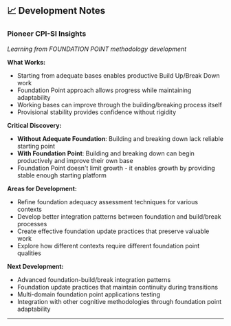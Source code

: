 ## 📈 Development Notes

### Pioneer CPI-SI Insights
*Learning from FOUNDATION POINT methodology development*

**What Works:**
- Starting from adequate bases enables productive Build Up/Break Down work
- Foundation Point approach allows progress while maintaining adaptability
- Working bases can improve through the building/breaking process itself
- Provisional stability provides confidence without rigidity

**Critical Discovery:**
- **Without Adequate Foundation**: Building and breaking down lack reliable starting point
- **With Foundation Point**: Building and breaking down can begin productively and improve their own base
- Foundation Point doesn't limit growth - it enables growth by providing stable enough starting platform

**Areas for Development:**
- Refine foundation adequacy assessment techniques for various contexts
- Develop better integration patterns between foundation and build/break processes
- Create effective foundation update practices that preserve valuable work
- Explore how different contexts require different foundation point qualities

**Next Development:**
- Advanced foundation-build/break integration patterns
- Foundation update practices that maintain continuity during transitions
- Multi-domain foundation point applications testing
- Integration with other cognitive methodologies through foundation point adaptability

---

